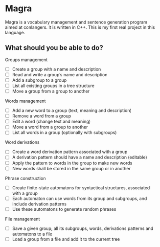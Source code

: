 # Magra

Magra is a vocabulary management and sentence generation program aimed at conlangers.
It is written in C++. This is my first real project in this language.

## What should you be able to do?

Groups management
- [ ] Create a group with a name and description
- [ ] Read and write a group’s name and description
- [ ] Add a subgroup to a group
- [ ] List all existing groups in a tree structure
- [ ] Move a group from a group to another

Words management
- [ ] Add a new word to a group (text, meaning and description)
- [ ] Remove a word from a group
- [ ] Edit a word (change text and meaning)
- [ ] Move a word from a group to another
- [ ] List all words in a group (optionally with subgroups)

Word derivations
- [ ] Create a word derivation pattern associated with a group
- [ ] A derivation pattern should have a name and description (editable)
- [ ] Apply the pattern to words in the group to make new words
- [ ] New words shall be stored in the same group or in another

Phrase construction
- [ ] Create finite-state automatons for syntactical structures, associated with a group
- [ ] Each automaton can use words from its group and subgroups, and include derivation patterns
- [ ] Use these automatons to generate random phrases

File management
- [ ] Save a given group, all its subgroups, words, derivations patterns and automatons to a file
- [ ] Load a group from a file and add it to the current tree
